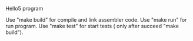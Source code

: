 Hello5 program

Use "make build" for compile and link assembler code.
Use "make run" for run program.
Use "make test" for start tests ( only after succeed "make build").

